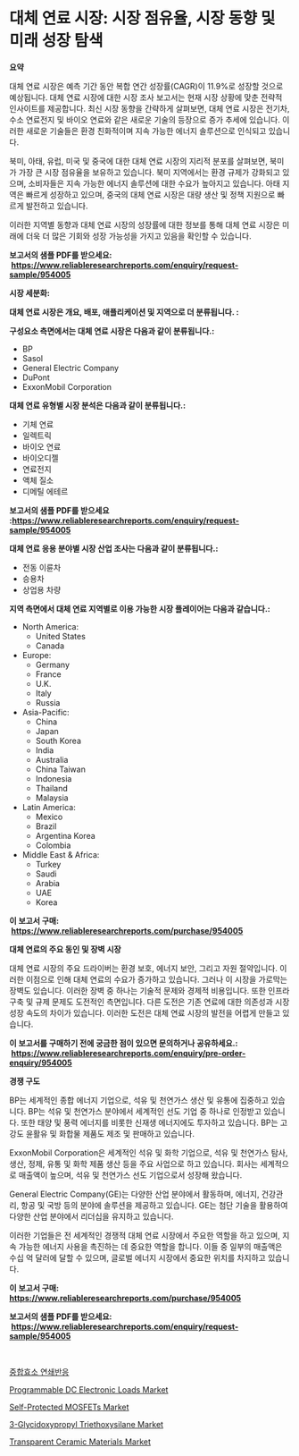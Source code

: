 <p><h1>대체 연료 시장: 시장 점유율, 시장 동향 및 미래 성장 탐색</h1></p><p><strong>요약</strong></p>
<p><p>대체 연료 시장은 예측 기간 동안 복합 연간 성장률(CAGR)이 11.9%로 성장할 것으로 예상됩니다. 대체 연료 시장에 대한 시장 조사 보고서는 현재 시장 상황에 맞춘 전략적 인사이트를 제공합니다. 최신 시장 동향을 간략하게 살펴보면, 대체 연료 시장은 전기차, 수소 연료전지 및 바이오 연료와 같은 새로운 기술의 등장으로 증가 추세에 있습니다. 이러한 새로운 기술들은 환경 친화적이며 지속 가능한 에너지 솔루션으로 인식되고 있습니다.</p><p>북미, 아태, 유럽, 미국 및 중국에 대한 대체 연료 시장의 지리적 분포를 살펴보면, 북미가 가장 큰 시장 점유율을 보유하고 있습니다. 북미 지역에서는 환경 규제가 강화되고 있으며, 소비자들은 지속 가능한 에너지 솔루션에 대한 수요가 높아지고 있습니다. 아태 지역은 빠르게 성장하고 있으며, 중국의 대체 연료 시장은 대량 생산 및 정책 지원으로 빠르게 발전하고 있습니다.</p><p>이러한 지역별 동향과 대체 연료 시장의 성장률에 대한 정보를 통해 대체 연료 시장은 미래에 더욱 더 많은 기회와 성장 가능성을 가지고 있음을 확인할 수 있습니다.</p></p>
<p><strong>보고서의 샘플 PDF를 받으세요: &nbsp;<a href="https://www.reliableresearchreports.com/enquiry/request-sample/954005">https://www.reliableresearchreports.com/enquiry/request-sample/954005</a></strong></p>
<p><strong>시장 세분화:</strong></p>
<p><strong> 대체 연료 시장은 개요, 배포, 애플리케이션 및 지역으로 더 분류됩니다. :</strong></p>
<p><strong>구성요소 측면에서는 대체 연료 시장은 다음과 같이 분류됩니다.:</strong></p>
<p><ul><li>BP</li><li>Sasol</li><li>General Electric Company</li><li>DuPont</li><li>ExxonMobil Corporation</li></ul></p>
<p><strong> 대체 연료 유형별 시장 분석은 다음과 같이 분류됩니다.:</strong></p>
<p><ul><li>기체 연료</li><li>일렉트릭</li><li>바이오 연료</li><li>바이오디젤</li><li>연료전지</li><li>액체 질소</li><li>디메틸 에테르</li></ul></p>
<p><strong>보고서의 샘플 PDF를 받으세요 :<a href="https://www.reliableresearchreports.com/enquiry/request-sample/954005">https://www.reliableresearchreports.com/enquiry/request-sample/954005</a></strong></p>
<p><strong> 대체 연료 응용 분야별 시장 산업 조사는 다음과 같이 분류됩니다.:</strong></p>
<p><ul><li>전동 이륜차</li><li>승용차</li><li>상업용 차량</li></ul></p>
<p><strong>지역 측면에서 대체 연료 지역별로 이용 가능한 시장 플레이어는 다음과 같습니다.:</strong></p>
<p><ul>
    <li>
        North America:
        <ul>
            <li>United States</li>
            <li>Canada</li>
        </ul>
    </li>
    <li>
        Europe:
        <ul>
            <li>Germany</li>
            <li>France</li>
            <li>U.K.</li>
            <li>Italy</li>
            <li>Russia</li>
        </ul>
    </li>
    <li>
        Asia-Pacific:
        <ul>
            <li>China</li>
            <li>Japan</li>
            <li>South Korea</li>
            <li>India</li>
            <li>Australia</li>
            <li>China Taiwan</li>
            <li>Indonesia</li>
            <li>Thailand</li>
            <li>Malaysia</li>
        </ul>
    </li>
    <li>
        Latin America:
        <ul>
            <li>Mexico</li>
            <li>Brazil</li>
            <li>Argentina Korea</li>
            <li>Colombia</li>
        </ul>
    </li>
    <li>
        Middle East & Africa:
        <ul>
            <li>Turkey</li>
            <li>Saudi</li>
            <li>Arabia</li>
            <li>UAE</li>
            <li>Korea</li>
        </ul>
    </li>
    </ul></p>
<p><strong>이 보고서 구매: &nbsp;<a href="https://www.reliableresearchreports.com/purchase/954005">https://www.reliableresearchreports.com/purchase/954005</a></strong></p>
<p><strong>대체 연료의 주요 동인 및 장벽 시장</strong></p>
<p><p>대체 연료 시장의 주요 드라이버는 환경 보호, 에너지 보안, 그리고 자원 절약입니다. 이러한 이점으로 인해 대체 연료의 수요가 증가하고 있습니다. 그러나 이 시장을 가로막는 장벽도 있습니다. 이러한 장벽 중 하나는 기술적 문제와 경제적 비용입니다. 또한 인프라 구축 및 규제 문제도 도전적인 측면입니다. 다른 도전은 기존 연료에 대한 의존성과 시장 성장 속도의 차이가 있습니다. 이러한 도전은 대체 연료 시장의 발전을 어렵게 만들고 있습니다.</p></p>
<p><strong>이 보고서를 구매하기 전에 궁금한 점이 있으면 문의하거나 공유하세요.: &nbsp;<a href="https://www.reliableresearchreports.com/enquiry/pre-order-enquiry/954005">https://www.reliableresearchreports.com/enquiry/pre-order-enquiry/954005</a></strong></p>
<p><strong>경쟁 구도</strong></p>
<p><p>BP는 세계적인 종합 에너지 기업으로, 석유 및 천연가스 생산 및 유통에 집중하고 있습니다. BP는 석유 및 천연가스 분야에서 세계적인 선도 기업 중 하나로 인정받고 있습니다. 또한 태양 및 풍력 에너지를 비롯한 신재생 에너지에도 투자하고 있습니다. BP는 고강도 윤활유 및 화합물 제품도 제조 및 판매하고 있습니다.</p><p>ExxonMobil Corporation은 세계적인 석유 및 화학 기업으로, 석유 및 천연가스 탐사, 생산, 정제, 유통 및 화학 제품 생산 등을 주요 사업으로 하고 있습니다. 회사는 세계적으로 매출액이 높으며, 석유 및 천연가스 선도 기업으로서 성장해 왔습니다.</p><p>General Electric Company(GE)는 다양한 산업 분야에서 활동하며, 에너지, 건강관리, 항공 및 국방 등의 분야에 솔루션을 제공하고 있습니다. GE는 첨단 기술을 활용하여 다양한 산업 분야에서 리더십을 유지하고 있습니다.</p><p>이러한 기업들은 전 세계적인 경쟁적 대체 연료 시장에서 주요한 역할을 하고 있으며, 지속 가능한 에너지 사용을 촉진하는 데 중요한 역할을 합니다. 이들 중 일부의 매출액은 수십 억 달러에 달할 수 있으며, 글로벌 에너지 시장에서 중요한 위치를 차지하고 있습니다.</p></p>
<p><strong>이 보고서 구매: &nbsp; <a href="https://www.reliableresearchreports.com/purchase/954005">https://www.reliableresearchreports.com/purchase/954005</a></strong></p>
<p><strong>보고서의 샘플 PDF를 받으세요: &nbsp;<a href="https://www.reliableresearchreports.com/enquiry/request-sample/954005">https://www.reliableresearchreports.com/enquiry/request-sample/954005</a></strong><strong></strong></p>
<p>&nbsp;</p>
<p><p><a href="https://github.com/hxzi07639916/Market-Research-Report-List-1/blob/main/5690153185026.md">중합효소 연쇄반응</a></p><p><a href="https://view.publitas.com/reportprime-1/programmable-dc-electronic-loads-market-centers-on-aspects-such-as-market-growth-market-share-market-opportunity-and-projected-forecasts-spanning-from-2024-to-2031/">Programmable DC Electronic Loads Market</a></p><p><a href="https://changeable-paste-463.notion.site/Self-Protected-MOSFETs-Market-Research-Report-Provides-thorough-Industry-Overview-which-offers-an-I-1fdba6118a6f4fb796793c0145a18d06">Self-Protected MOSFETs Market</a></p><p><a href="https://issuu.com/reportprime-2/docs/3-glycidoxypropyl-triethoxysilane-market-size-2030">3-Glycidoxypropyl Triethoxysilane Market</a></p><p><a href="https://github.com/Paul14Anderson63/Market-Research-Report-List-3/blob/main/transparent-ceramic-materials-market.md">Transparent Ceramic Materials Market</a></p></p>
